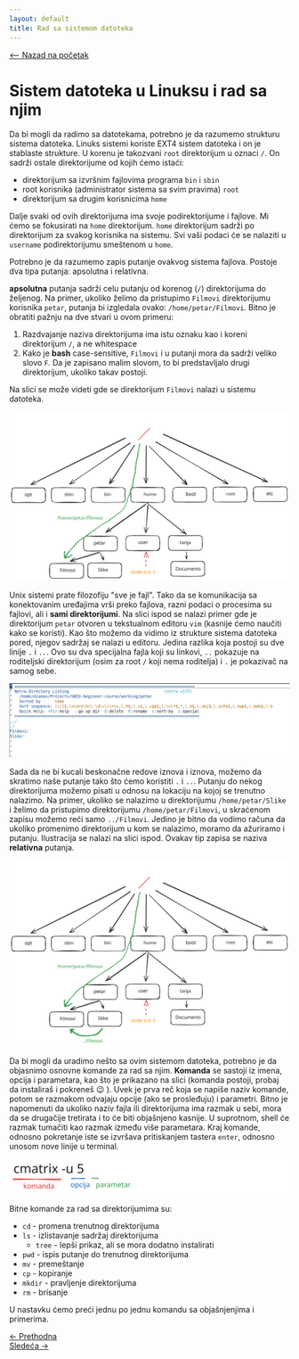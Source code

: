 ```yaml
---
layout: default
title: Rad sa sistemom datoteka
---
```


<link rel="stylesheet" href="/UNIX-beginner-course/assets/css/custom.css">


<div style="margin-bottom: 1em;">
  <a href="/UNIX-beginner-course/" class="button-nav">⟵ Nazad na početak</a>
</div>

# Sistem datoteka u Linuksu i rad sa njim

Da bi mogli da radimo sa datotekama, potrebno je da razumemo strukturu sistema datoteka. Linuks sistemi koriste EXT4 sistem datoteka i on je stablaste strukture. U korenu je takozvani ```root``` direktorijum u oznaci ```/```. On sadrži ostale direktorijume od kojih ćemo istaći:
  * direktorijum sa izvršnim fajlovima programa ```bin``` i `sbin`
  * root korisnika (administrator sistema sa svim pravima) `root`
  * direktorijum sa drugim korisnicima `home`

Dalje svaki od ovih direktorijuma ima svoje podirektorijume i fajlove. Mi ćemo se fokusirati na `home` direktorijum. `home` direktorijum sadrži po direktorijum za svakog korisnika na sistemu. Svi vaši podaci će se nalaziti u `username` podirektorijumu smeštenom u `home`.

Potrebno je da razumemo zapis putanje ovakvog sistema fajlova. Postoje dva tipa putanja: apsolutna i relativna.

**apsolutna** putanja sadrži celu putanju od korenog (`/`) direktorijuma do željenog. Na primer, ukoliko želimo da pristupimo `Filmovi` direktorijumu korisnika `petar`, putanja bi izgledala ovako: `/home/petar/Filmovi`. Bitno je obratiti pažnju na dve stvari u ovom primeru:
  1. Razdvajanje naziva direktorijuma ima istu oznaku kao i koreni direktorijum `/`, a ne whitespace
  2. Kako je **bash** case-sensitive, `Filmovi` i u putanji mora da sadrži veliko slovo `F`. Da je zapisano malim slovom, to bi predstavljalo drugi direktorijum, ukoliko takav postoji.

Na slici se može videti gde se direktorijum `Filmovi` nalazi u sistemu datoteka.

![Directory structure](../assets/diagrams/inicijalna_struktura_sistema_direktorijuma.svg)

Unix sistemi prate filozofiju "sve je fajl". Tako da se komunikacija sa konektovanim uređajima vrši preko fajlova, razni podaci o procesima su fajlovi, ali i **sami direktorijumi**. Na slici ispod se nalazi primer gde je direktorijum `petar` otvoren u tekstualnom editoru `vim` (kasnije ćemo naučiti kako se koristi). Kao što možemo da vidimo iz strukture sistema datoteka pored, njegov sadržaj se nalazi u editoru. Jedina razlika koja postoji su dve linije `.` i `..`. Ovo su dva specijalna fajla koji su linkovi, `..` pokazuje na roditeljski direktorijum (osim za root `/` koji nema roditelja) i `.` je pokazivač na samog sebe. 

![Vim Direktorijum](../assets/diagrams/vim_direktorijum.png)

Sada da ne bi kucali beskonačne redove iznova i iznova, možemo da skratimo naše putanje tako što ćemo koristiti `.` i `..`. Putanju do nekog direktorijuma možemo pisati u odnosu na lokaciju na kojoj se trenutno nalazimo. Na primer, ukoliko se nalazimo u direktorijumu `/home/petar/Slike` i želimo da pristupimo direktorijumu `/home/petar/Filmovi`, u skraćenom zapisu možemo reći samo `../Filmovi`. Jedino je bitno da vodimo računa da ukoliko promenimo direktorijum u kom se nalazimo, moramo da ažuriramo i putanju. Ilustracija se nalazi na slici ispod. Ovakav tip zapisa se naziva **relativna** putanja.

![Relativna putanja](../assets/diagrams/relativna_putanja.svg)


Da bi mogli da uradimo nešto sa ovim sistemom datoteka, potrebno je da objasnimo osnovne komande za rad sa njim. **Komanda** se sastoji iz imena, opcija i parametara, kao što je prikazano na slici (komanda postoji, probaj da instaliraš i pokreneš :wink: ). Uvek je prva reč koja se napiše naziv komande, potom se razmakom odvajaju opcije (ako se prosleđuju) i parametri. Bitno je napomenuti da ukoliko naziv fajla ili direktorijuma ima razmak u sebi, mora da se drugačije tretirata i to će biti objašnjeno kasnije. U suprotnom, shell će razmak tumačiti kao razmak između više parametara. Kraj komande, odnosno pokretanje iste se izvršava pritiskanjem tastera `enter`, odnosno unosom nove linije u terminal.

![Struktura komande](../assets/diagrams/struktura_komande.svg)


Bitne komande za rad sa direktorijumima su:

  * `cd` - promena trenutnog direktorijuma
  * `ls` - izlistavanje sadržaj direktorijuma
      * `tree` - lepši prikaz, ali se mora dodatno instalirati 
  * `pwd` - ispis putanje do trenutnog direktorijuma
  * `mv` - premeštanje
  * `cp` - kopiranje
  * `mkdir` - pravljenje direktorijuma
  * `rm` - brisanje

U nastavku ćemo preći jednu po jednu komandu sa objašnjenjima i primerima.

<div class="nav-buttons-wrapper">
  <div class="nav-left">
    <a href="1-unix.html" class="button-nav">← Prethodna</a>
  </div>
  <div class="nav-right">
    <a href="2_1-pwd.html" class="button-nav">Sledeća →</a>
  </div>
</div>